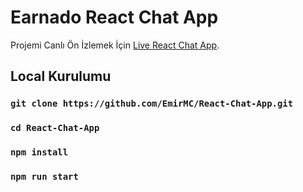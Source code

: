 # Earnado React Chat App

Projemi Canlı Ön İzlemek İçin [Live React Chat App](https://earnado-react-chat-app.herokuapp.com/).

## Local Kurulumu

### `git clone https://github.com/EmirMC/React-Chat-App.git`
### `cd React-Chat-App`
### `npm install`
### `npm run start`